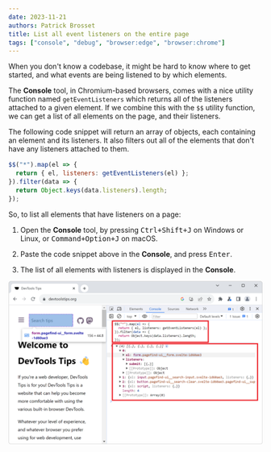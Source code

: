 ```yaml
---
date: 2023-11-21
authors: Patrick Brosset
title: List all event listeners on the entire page
tags: ["console", "debug", "browser:edge", "browser:chrome"]
---
```


When you don't know a codebase, it might be hard to know where to get started, and what events are being listened to by which elements.

The **Console** tool, in Chromium-based browsers, comes with a nice utility function named `getEventListeners` which returns all of the listeners attached to a given element. If we combine this with the `$$` utility function, we can get a list of all elements on the page, and their listeners.

The following code snippet will return an array of objects, each containing an element and its listeners. It also filters out all of the elements that don't have any listeners attached to them.

```javascript
$$("*").map(el => {
  return { el, listeners: getEventListeners(el) };
}).filter(data => {
  return Object.keys(data.listeners).length;
});
```

So, to list all elements that have listeners on a page:

1. Open the **Console** tool, by pressing <kbd>Ctrl+Shift+J</kbd> on Windows or Linux, or <kbd>Command+Option+J</kbd> on macOS.

1. Paste the code snippet above in the **Console**, and press <kbd>Enter</kbd>.

1. The list of all elements with listeners is displayed in the **Console**.

![Chrome, with the devtoolstips.org website loaded, and the DevTools Console on the side, showing the result of the above script](../../assets/img/list-all-event-listeners.png)